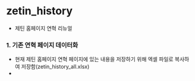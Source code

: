 # zetin_history

- 제틴 홈페이지 연혁 리뉴얼

### 1. 기존 연혁 페이지 데이터화

- 현재 제틴 홈페이지 연혁 페이지에 있는 내용을 저장하기 위해 엑셀 파일로 복사하여 저장함(zetin_history_all.xlsx)
-
